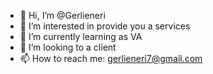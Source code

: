 - 👋 Hi, I’m @Gerlieneri
- 👀 I’m interested in provide you a services 
- 🌱 I’m currently learning as VA 
- 💞️ I’m looking to a client
- 📫 How to reach me: gerlieneri7@gmail.com

<!---
Gerlieneri/Gerlieneri is a ✨ special ✨ repository because its `README.md` (this file) appears on your GitHub profile.
You can click the Preview link to take a look at your changes.
--->
